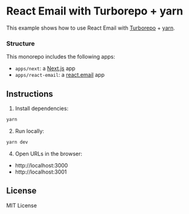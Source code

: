 # React Email with Turborepo + yarn

This example shows how to use React Email with [Turborepo](https://turbo.build) + [yarn](https://yarnpkg.com).

### Structure

This monorepo includes the following apps:

- `apps/next`: a [Next.js](https://nextjs.org) app
- `apps/react-email`: a [react.email](https://react.email) app

## Instructions

1. Install dependencies:

  ```sh
yarn
  ```

2. Run locally:

  ```sh
yarn dev
  ```

4. Open URLs in the browser:

* http://localhost:3000
* http://localhost:3001

## License

MIT License